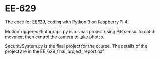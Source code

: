 # EE-629

The code for EE629, coding with Python 3 on Raspberry Pi 4.

MotionTriggeredPhotograph.py is a small project using PIR sensor to catch movment then control the camera to take photos.

SecuritySystem.py is the final project for the course. The details of the project are in the EE_629_final_project_report.pdf
